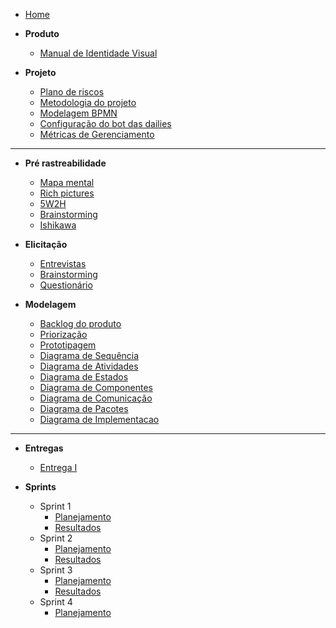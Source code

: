 - [Home](README.md "Animalesco Docs")

- **Produto**

  - [Manual de Identidade Visual](pages/identidade_visual.md)

- **Projeto**
  - [Plano de riscos](pages/plano-de-riscos.md)
  - [Metodologia do projeto](pages/metodologia-do-projeto.md)
  - [Modelagem BPMN](pages/bpmn.md)
  - [Configuração do bot das dailies](pages/telegram-daily-bot.md)
  - [Métricas de Gerenciamento](pages/management-metrics.md)

---

- **Pré rastreabilidade**

  - [Mapa mental](pages/mapa-mental.md)
  - [Rich pictures](pages/rich-pictures.md)
  - [5W2H](pages/5W2H.md)
  - [Brainstorming](pages/brainstorming.md)
  - [Ishikawa](pages/ishikawa.md)

- **Elicitação**

  - [Entrevistas](pages/entrevistas.md)
  - [Brainstorming](pages/brainstorming_elicitation.md)
  - [Questionário](pages/questionario.md)

- **Modelagem**
  - [Backlog do produto](pages/backlog-do-produto.md)
  - [Priorização](pages/priorizacao.md)
  - [Prototipagem](pages/prototipo.md)
  - [Diagrama de Sequência](pages/diagrama-de-sequencia.md)
  - [Diagrama de Atividades](pages/diagrama-de-atividades.md)
  - [Diagrama de Estados](pages/state-diagram.md)
  - [Diagrama de Componentes](pages/component-diagram.md)
  - [Diagrama de Comunicação](pages/communication-diagram.md)
  - [Diagrama de Pacotes](pages/diagrama-de-pacotes.md)
  - [Diagrama de Implementacao](pages/diagrama-de-implementacao.md)

---

- **Entregas**

  - [Entrega I](pages/entregas/entrega1.md)

- **Sprints**
  - Sprint 1
    - [Planejamento](sprints/sprint1/planejamento.md)
    - [Resultados](sprints/sprint1/resultados.md)
  - Sprint 2
    - [Planejamento](sprints/sprint2/planejamento.md)
    - [Resultados](sprints/sprint2/resultados.md)
  - Sprint 3
    - [Planejamento](sprints/sprint3/planejamento.md)
    - [Resultados](sprints/sprint3/resultados.md)
  - Sprint 4
    - [Planejamento](sprints/sprint4/planejamento.md)